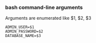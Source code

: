 ### bash command-line arguments





Arguments are enumerated like $1, $2, $3

```
ADMIN_USER=$1
ADMIN_PASSWORD=$2
DATABASE_NAME=$3
```
